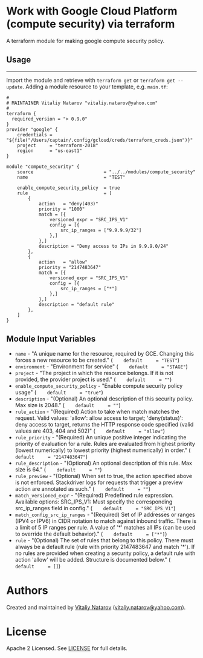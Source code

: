 # Work with Google Cloud  Platform (compute security) via terraform

A terraform module for making google compute security policy.
 
## Usage
--------

Import the module and retrieve with ```terraform get``` or ```terraform get --update```. Adding a module resource to your template, e.g. `main.tf`:

```
#
# MAINTAINER Vitaliy Natarov "vitaliy.natarov@yahoo.com"
#
terraform {
  required_version = "> 0.9.0"
}
provider "google" {
    credentials = "${file("/Users/captain/.config/gcloud/creds/terraform_creds.json")}"
    project     = "terraform-2018"
    region      = "us-east1"
}   

module "compute_security" {
    source                          = "../../modules/compute_security"
    name                            = "TEST"

    enable_compute_security_policy  = true
    rule                            = [
        {
            action   = "deny(403)"
            priority = "1000"
            match = [{
                versioned_expr = "SRC_IPS_V1"
                config = [{
                    src_ip_ranges = ["9.9.9.9/32"]
                },]
            },]
            description = "Deny access to IPs in 9.9.9.0/24"
        },
        {
            action   = "allow"
            priority = "2147483647"
            match = [{
                versioned_expr = "SRC_IPS_V1"
                config = [{
                    src_ip_ranges = ["*"]
                },]
            },]
            description = "default rule"
        },
    ]
}
```

Module Input Variables
----------------------
- `name` - "A unique name for the resource, required by GCE. Changing this forces a new resource to be created." (`    default     = "TEST"`)
- `environment` - "Environment for service" (`    default     = "STAGE"`)
- `project` - "The project in which the resource belongs. If it is not provided, the provider project is used." (`    default     = ""`)
- `enable_compute_security_policy` - "Enable compute security policy usage" (`    default     = "true"`)
- `description` - "(Optional) An optional description of this security policy. Max size is 2048." (`    default     = ""`)
- `rule_action` - "(Required) Action to take when match matches the request. Valid values: 'allow': allow access to target; 'deny(status)': deny access to target, returns the HTTP response code specified (valid values are 403, 404 and 502)" (`    default     = "allow"`)
- `rule_priority` - "(Required) An unique positive integer indicating the priority of evaluation for a rule. Rules are evaluated from highest priority (lowest numerically) to lowest priority (highest numerically) in order." (`    default     = "2147483647"`)
- `rule_description` - "(Optional) An optional description of this rule. Max size is 64." (`    default     = ""`)
- `rule_preview` - "(Optional) When set to true, the action specified above is not enforced. Stackdriver logs for requests that trigger a preview action are annotated as such." (`    default     = ""`)
- `match_versioned_expr` - "(Required) Predefined rule expression. Available options: SRC_IPS_V1: Must specify the corresponding src_ip_ranges field in config." (`    default     = "SRC_IPS_V1"`)
- `match_config_src_ip_ranges` - "(Required) Set of IP addresses or ranges (IPV4 or IPV6) in CIDR notation to match against inbound traffic. There is a limit of 5 IP ranges per rule. A value of '*' matches all IPs (can be used to override the default behavior)." (`    default     = ["*"]`)
- `rule` - "(Optional) The set of rules that belong to this policy. There must always be a default rule (rule with priority 2147483647 and match '*'). If no rules are provided when creating a security policy, a default rule with action 'allow' will be added. Structure is documented below." (`    default     = []`)

Authors
=======

Created and maintained by [Vitaliy Natarov](https://github.com/SebastianUA)
(vitaliy.natarov@yahoo.com).

License
=======

Apache 2 Licensed. See [LICENSE](https://github.com/SebastianUA/terraform/blob/master/LICENSE) for full details.
